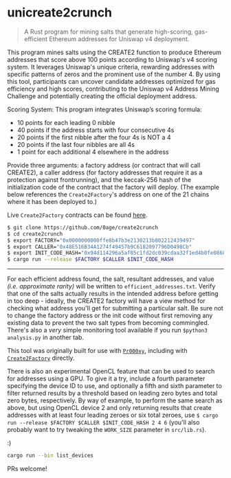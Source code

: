 # unicreate2crunch

> A Rust program for mining salts that generate high-scoring, gas-efficient Ethereum addresses for Uniswap v4 deployment.

This program mines salts using the CREATE2 function to produce Ethereum addresses that score above 100 points according to Uniswap's v4 scoring system. It leverages Uniswap's unique criteria, rewarding addresses with specific patterns of zeros and the prominent use of the number 4. By using this tool, participants can uncover candidate addresses optimized for gas efficiency and high scores, contributing to the Uniswap v4 Address Mining Challenge and potentially creating the official deployment address.

Scoring System: This program integrates Uniswap’s scoring formula:

- 10 points for each leading 0 nibble
- 40 points if the address starts with four consecutive 4s
- 20 points if the first nibble after the four 4s is NOT a 4
- 20 points if the last four nibbles are all 4s
- 1 point for each additional 4 elsewhere in the address

Provide three arguments: a factory address (or contract that will call CREATE2), a caller address (for factory addresses that require it as a protection against frontrunning), and the keccak-256 hash of the initialization code of the contract that the factory will deploy.
(The example below references the `Create2Factory`'s address on one of the 21 chains where it has been deployed to.)

Live `Create2Factory` contracts can be found [here](https://blockscan.com/address/0x0000000000ffe8b47b3e2130213b802212439497).

```sh
$ git clone https://github.com/0age/create2crunch
$ cd create2crunch
$ export FACTORY="0x0000000000ffe8b47b3e2130213b802212439497"
$ export CALLER="0x48E516B34A1274f49457b9C6182097796D0498Cb"
$ export INIT_CODE_HASH="0x94d114296a5af85c1fd2dc039cdaa32f1ed4b0fe0868f02d888bfc91feb645d9"
$ cargo run --release $FACTORY $CALLER $INIT_CODE_HASH
```

---

For each efficient address found, the salt, resultant addresses, and value _(i.e. approximate rarity)_ will be written to `efficient_addresses.txt`. Verify that one of the salts actually results in the intended address before getting in too deep - ideally, the CREATE2 factory will have a view method for checking what address you'll get for submitting a particular salt. Be sure not to change the factory address or the init code without first removing any existing data to prevent the two salt types from becoming commingled. There's also a _very_ simple monitoring tool available if you run `$python3 analysis.py` in another tab.

This tool was originally built for use with [`Pr000xy`](https://github.com/0age/Pr000xy), including with [`Create2Factory`](https://github.com/0age/Pr000xy/blob/master/contracts/Create2Factory.sol) directly.

There is also an experimental OpenCL feature that can be used to search for addresses using a GPU. To give it a try, include a fourth parameter specifying the device ID to use, and optionally a fifth and sixth parameter to filter returned results by a threshold based on leading zero bytes and total zero bytes, respectively. By way of example, to perform the same search as above, but using OpenCL device 2 and only returning results that create addresses with at least four leading zeroes or six total zeroes, use `$ cargo run --release $FACTORY $CALLER $INIT_CODE_HASH 2 4 6` (you'll also probably want to try tweaking the `WORK_SIZE` parameter in `src/lib.rs`).

:)

```sh
cargo run --bin list_devices
```

PRs welcome!
